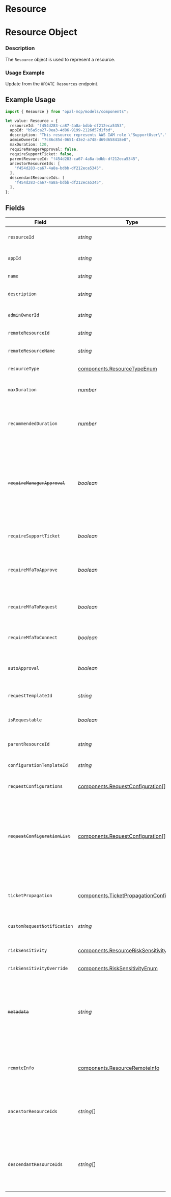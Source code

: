 # Resource

# Resource Object
### Description
The `Resource` object is used to represent a resource.

### Usage Example
Update from the `UPDATE Resources` endpoint.

## Example Usage

```typescript
import { Resource } from "opal-mcp/models/components";

let value: Resource = {
  resourceId: "f454d283-ca87-4a8a-bdbb-df212eca5353",
  appId: "b5a5ca27-0ea3-4d86-9199-2126d57d1fbd",
  description: "This resource represents AWS IAM role \"SupportUser\".",
  adminOwnerId: "7c86c85d-0651-43e2-a748-d69d658418e8",
  maxDuration: 120,
  requireManagerApproval: false,
  requireSupportTicket: false,
  parentResourceId: "f454d283-ca67-4a8a-bdbb-df212eca5345",
  ancestorResourceIds: [
    "f454d283-ca67-4a8a-bdbb-df212eca5345",
  ],
  descendantResourceIds: [
    "f454d283-ca67-4a8a-bdbb-df212eca5345",
  ],
};
```

## Fields

| Field                                                                                                                                                                                                                                                                                            | Type                                                                                                                                                                                                                                                                                             | Required                                                                                                                                                                                                                                                                                         | Description                                                                                                                                                                                                                                                                                      | Example                                                                                                                                                                                                                                                                                          |
| ------------------------------------------------------------------------------------------------------------------------------------------------------------------------------------------------------------------------------------------------------------------------------------------------ | ------------------------------------------------------------------------------------------------------------------------------------------------------------------------------------------------------------------------------------------------------------------------------------------------ | ------------------------------------------------------------------------------------------------------------------------------------------------------------------------------------------------------------------------------------------------------------------------------------------------ | ------------------------------------------------------------------------------------------------------------------------------------------------------------------------------------------------------------------------------------------------------------------------------------------------ | ------------------------------------------------------------------------------------------------------------------------------------------------------------------------------------------------------------------------------------------------------------------------------------------------ |
| `resourceId`                                                                                                                                                                                                                                                                                     | *string*                                                                                                                                                                                                                                                                                         | :heavy_check_mark:                                                                                                                                                                                                                                                                               | The ID of the resource.                                                                                                                                                                                                                                                                          | f454d283-ca87-4a8a-bdbb-df212eca5353                                                                                                                                                                                                                                                             |
| `appId`                                                                                                                                                                                                                                                                                          | *string*                                                                                                                                                                                                                                                                                         | :heavy_minus_sign:                                                                                                                                                                                                                                                                               | The ID of the app.                                                                                                                                                                                                                                                                               | b5a5ca27-0ea3-4d86-9199-2126d57d1fbd                                                                                                                                                                                                                                                             |
| `name`                                                                                                                                                                                                                                                                                           | *string*                                                                                                                                                                                                                                                                                         | :heavy_minus_sign:                                                                                                                                                                                                                                                                               | The name of the resource.                                                                                                                                                                                                                                                                        | mongo-db-prod                                                                                                                                                                                                                                                                                    |
| `description`                                                                                                                                                                                                                                                                                    | *string*                                                                                                                                                                                                                                                                                         | :heavy_minus_sign:                                                                                                                                                                                                                                                                               | A description of the resource.                                                                                                                                                                                                                                                                   | This resource represents AWS IAM role "SupportUser".                                                                                                                                                                                                                                             |
| `adminOwnerId`                                                                                                                                                                                                                                                                                   | *string*                                                                                                                                                                                                                                                                                         | :heavy_minus_sign:                                                                                                                                                                                                                                                                               | The ID of the owner of the resource.                                                                                                                                                                                                                                                             | 7c86c85d-0651-43e2-a748-d69d658418e8                                                                                                                                                                                                                                                             |
| `remoteResourceId`                                                                                                                                                                                                                                                                               | *string*                                                                                                                                                                                                                                                                                         | :heavy_minus_sign:                                                                                                                                                                                                                                                                               | The ID of the resource on the remote system.                                                                                                                                                                                                                                                     | 318038399                                                                                                                                                                                                                                                                                        |
| `remoteResourceName`                                                                                                                                                                                                                                                                             | *string*                                                                                                                                                                                                                                                                                         | :heavy_minus_sign:                                                                                                                                                                                                                                                                               | The name of the resource on the remote system.                                                                                                                                                                                                                                                   | repo-name                                                                                                                                                                                                                                                                                        |
| `resourceType`                                                                                                                                                                                                                                                                                   | [components.ResourceTypeEnum](../../models/components/resourcetypeenum.md)                                                                                                                                                                                                                       | :heavy_minus_sign:                                                                                                                                                                                                                                                                               | The type of the resource.                                                                                                                                                                                                                                                                        | AWS_IAM_ROLE                                                                                                                                                                                                                                                                                     |
| `maxDuration`                                                                                                                                                                                                                                                                                    | *number*                                                                                                                                                                                                                                                                                         | :heavy_minus_sign:                                                                                                                                                                                                                                                                               | The maximum duration for which the resource can be requested (in minutes).                                                                                                                                                                                                                       | 120                                                                                                                                                                                                                                                                                              |
| `recommendedDuration`                                                                                                                                                                                                                                                                            | *number*                                                                                                                                                                                                                                                                                         | :heavy_minus_sign:                                                                                                                                                                                                                                                                               | The recommended duration for which the resource should be requested (in minutes). -1 represents an indefinite duration.                                                                                                                                                                          | 120                                                                                                                                                                                                                                                                                              |
| ~~`requireManagerApproval`~~                                                                                                                                                                                                                                                                     | *boolean*                                                                                                                                                                                                                                                                                        | :heavy_minus_sign:                                                                                                                                                                                                                                                                               | : warning: ** DEPRECATED **: This will be removed in a future release, please migrate away from it as soon as possible.<br/><br/>A bool representing whether or not access requests to the resource require manager approval.                                                                    | false                                                                                                                                                                                                                                                                                            |
| `requireSupportTicket`                                                                                                                                                                                                                                                                           | *boolean*                                                                                                                                                                                                                                                                                        | :heavy_minus_sign:                                                                                                                                                                                                                                                                               | A bool representing whether or not access requests to the resource require an access ticket.                                                                                                                                                                                                     | false                                                                                                                                                                                                                                                                                            |
| `requireMfaToApprove`                                                                                                                                                                                                                                                                            | *boolean*                                                                                                                                                                                                                                                                                        | :heavy_minus_sign:                                                                                                                                                                                                                                                                               | A bool representing whether or not to require MFA for reviewers to approve requests for this resource.                                                                                                                                                                                           | false                                                                                                                                                                                                                                                                                            |
| `requireMfaToRequest`                                                                                                                                                                                                                                                                            | *boolean*                                                                                                                                                                                                                                                                                        | :heavy_minus_sign:                                                                                                                                                                                                                                                                               | A bool representing whether or not to require MFA for requesting access to this resource.                                                                                                                                                                                                        | false                                                                                                                                                                                                                                                                                            |
| `requireMfaToConnect`                                                                                                                                                                                                                                                                            | *boolean*                                                                                                                                                                                                                                                                                        | :heavy_minus_sign:                                                                                                                                                                                                                                                                               | A bool representing whether or not to require MFA to connect to this resource.                                                                                                                                                                                                                   | false                                                                                                                                                                                                                                                                                            |
| `autoApproval`                                                                                                                                                                                                                                                                                   | *boolean*                                                                                                                                                                                                                                                                                        | :heavy_minus_sign:                                                                                                                                                                                                                                                                               | A bool representing whether or not to automatically approve requests to this resource.                                                                                                                                                                                                           | false                                                                                                                                                                                                                                                                                            |
| `requestTemplateId`                                                                                                                                                                                                                                                                              | *string*                                                                                                                                                                                                                                                                                         | :heavy_minus_sign:                                                                                                                                                                                                                                                                               | The ID of the associated request template.                                                                                                                                                                                                                                                       | 06851574-e50d-40ca-8c78-f72ae6ab4304                                                                                                                                                                                                                                                             |
| `isRequestable`                                                                                                                                                                                                                                                                                  | *boolean*                                                                                                                                                                                                                                                                                        | :heavy_minus_sign:                                                                                                                                                                                                                                                                               | A bool representing whether or not to allow access requests to this resource.                                                                                                                                                                                                                    | false                                                                                                                                                                                                                                                                                            |
| `parentResourceId`                                                                                                                                                                                                                                                                               | *string*                                                                                                                                                                                                                                                                                         | :heavy_minus_sign:                                                                                                                                                                                                                                                                               | The ID of the parent resource.                                                                                                                                                                                                                                                                   | 06851574-e50d-40ca-8c78-f72ae6ab4305                                                                                                                                                                                                                                                             |
| `configurationTemplateId`                                                                                                                                                                                                                                                                        | *string*                                                                                                                                                                                                                                                                                         | :heavy_minus_sign:                                                                                                                                                                                                                                                                               | The ID of the associated configuration template.                                                                                                                                                                                                                                                 | 06851574-e50d-40ca-8c78-f72ae6ab4304                                                                                                                                                                                                                                                             |
| `requestConfigurations`                                                                                                                                                                                                                                                                          | [components.RequestConfiguration](../../models/components/requestconfiguration.md)[]                                                                                                                                                                                                             | :heavy_minus_sign:                                                                                                                                                                                                                                                                               | A list of configurations for requests to this resource.                                                                                                                                                                                                                                          |                                                                                                                                                                                                                                                                                                  |
| ~~`requestConfigurationList`~~                                                                                                                                                                                                                                                                   | [components.RequestConfiguration](../../models/components/requestconfiguration.md)[]                                                                                                                                                                                                             | :heavy_minus_sign:                                                                                                                                                                                                                                                                               | : warning: ** DEPRECATED **: This will be removed in a future release, please migrate away from it as soon as possible.<br/><br/>A list of configurations for requests to this resource. Deprecated in favor of `request_configurations`.                                                        |                                                                                                                                                                                                                                                                                                  |
| `ticketPropagation`                                                                                                                                                                                                                                                                              | [components.TicketPropagationConfiguration](../../models/components/ticketpropagationconfiguration.md)                                                                                                                                                                                           | :heavy_minus_sign:                                                                                                                                                                                                                                                                               | Configuration for ticket propagation, when enabled, a ticket will be created for access changes related to the users in this resource.                                                                                                                                                           |                                                                                                                                                                                                                                                                                                  |
| `customRequestNotification`                                                                                                                                                                                                                                                                      | *string*                                                                                                                                                                                                                                                                                         | :heavy_minus_sign:                                                                                                                                                                                                                                                                               | Custom request notification sent upon request approval.                                                                                                                                                                                                                                          |                                                                                                                                                                                                                                                                                                  |
| `riskSensitivity`                                                                                                                                                                                                                                                                                | [components.ResourceRiskSensitivity](../../models/components/resourcerisksensitivity.md)                                                                                                                                                                                                         | :heavy_minus_sign:                                                                                                                                                                                                                                                                               | The risk sensitivity level for the resource. When an override is set, this field will match that.                                                                                                                                                                                                |                                                                                                                                                                                                                                                                                                  |
| `riskSensitivityOverride`                                                                                                                                                                                                                                                                        | [components.RiskSensitivityEnum](../../models/components/risksensitivityenum.md)                                                                                                                                                                                                                 | :heavy_minus_sign:                                                                                                                                                                                                                                                                               | N/A                                                                                                                                                                                                                                                                                              |                                                                                                                                                                                                                                                                                                  |
| ~~`metadata`~~                                                                                                                                                                                                                                                                                   | *string*                                                                                                                                                                                                                                                                                         | :heavy_minus_sign:                                                                                                                                                                                                                                                                               | : warning: ** DEPRECATED **: This will be removed in a future release, please migrate away from it as soon as possible.<br/><br/>JSON metadata about the remote resource. Only set for items linked to remote systems. See [this guide](https://docs.opal.dev/reference/end-system-objects) for details. | {<br/>  "okta_directory_role":<br/>    {<br/>      "role_id": "SUPER_ADMIN-b52aa037-4a35-4ac3-9350-f6260fd12345",<br/>      "role_type": "SUPER_ADMIN",<br/>    },<br/>}                                                                                                                         |
| `remoteInfo`                                                                                                                                                                                                                                                                                     | [components.ResourceRemoteInfo](../../models/components/resourceremoteinfo.md)                                                                                                                                                                                                                   | :heavy_minus_sign:                                                                                                                                                                                                                                                                               | Information that defines the remote resource. This replaces the deprecated remote_id and metadata fields.                                                                                                                                                                                        |                                                                                                                                                                                                                                                                                                  |
| `ancestorResourceIds`                                                                                                                                                                                                                                                                            | *string*[]                                                                                                                                                                                                                                                                                       | :heavy_minus_sign:                                                                                                                                                                                                                                                                               | List of resource IDs that are ancestors of this resource.                                                                                                                                                                                                                                        | [<br/>"f454d283-ca67-4a8a-bdbb-df212eca5345",<br/>"f454d283-ca67-4a8a-bdbb-df212eca5346"<br/>]                                                                                                                                                                                                   |
| `descendantResourceIds`                                                                                                                                                                                                                                                                          | *string*[]                                                                                                                                                                                                                                                                                       | :heavy_minus_sign:                                                                                                                                                                                                                                                                               | List of resource IDs that are descendants of this resource.                                                                                                                                                                                                                                      | [<br/>"f454d283-ca67-4a8a-bdbb-df212eca5347",<br/>"f454d283-ca67-4a8a-bdbb-df212eca5348"<br/>]                                                                                                                                                                                                   |
